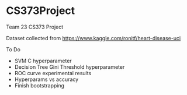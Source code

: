 # CS373Project
Team 23 CS373 Project

Dataset collected from https://www.kaggle.com/ronitf/heart-disease-uci

To Do
- SVM C hyperparameter
- Decision Tree Gini Threshold hyperparameter
- ROC curve experimental results
- Hyperparams vs accuracy
- Finish bootstrapping
